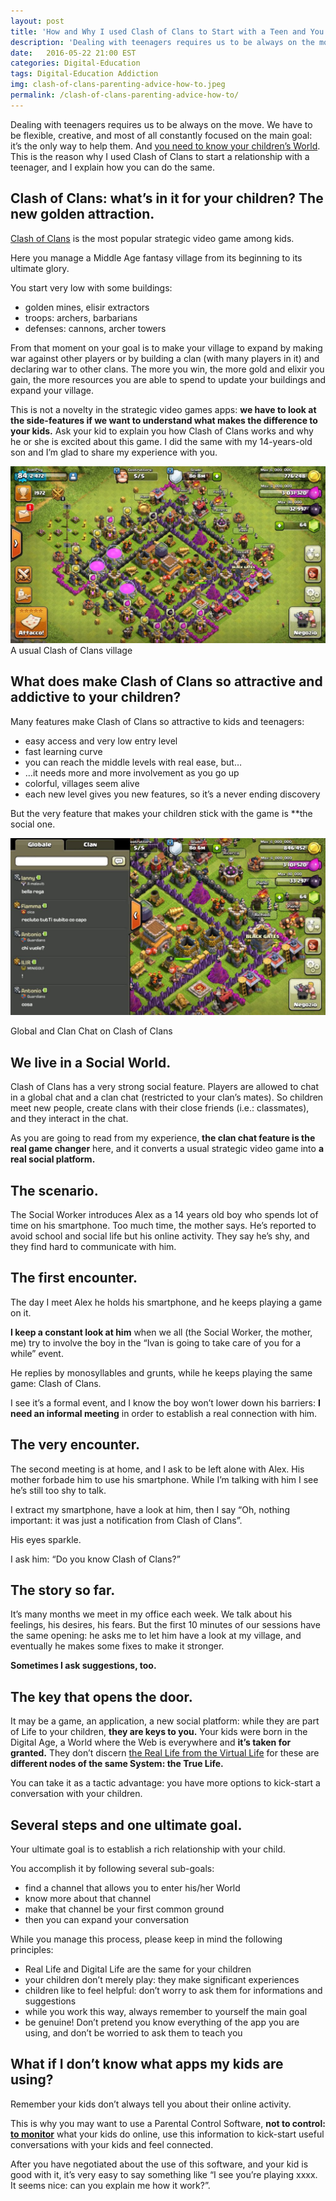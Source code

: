 ```yaml
---
layout: post
title: 'How and Why I used Clash of Clans to Start with a Teen and You Can Too'
description: 'Dealing with teenagers requires us to be always on the move. We have to be flexible, creative, and most of all constantly focused on the main goal: it’s the only way to help them. And you need to know your children’s World. This is the reason why I used Clash of Clans to start a relationship with a teenager, and I explain how you can do the same.'
date:   2016-05-22 21:00 EST
categories: Digital-Education 
tags: Digital-Education Addiction
img: clash-of-clans-parenting-advice-how-to.jpeg
permalink: /clash-of-clans-parenting-advice-how-to/
---
```



Dealing with teenagers requires us to be always on the move. We have to be flexible, creative, and most of all constantly focused on the main goal: it’s the only way to help them. And [you need to know your children’s World](/digital-parenting-tips-best-practices/). This is the reason why I used Clash of Clans to start a relationship with a teenager, and I explain how you can do the same.

## Clash of Clans: what’s in it for your children? The new golden attraction.
[Clash of Clans](http://supercell.com/en/games/clashofclans/) is the most popular strategic video game among kids.

Here you manage a Middle Age fantasy village from its beginning to its ultimate glory.

You start very low with some buildings:

* golden mines, elisir extractors
* troops: archers, barbarians
* defenses: cannons, archer towers

From that moment on your goal is to make your village to expand by making war against other players or by building a clan (with many players in it) and declaring war to other clans. The more you win, the more gold and elixir you gain, the more resources you are able to spend to update your buildings and expand your village.

This is not a novelty in the strategic video games apps: **we have to look at the side-features if we want to understand what makes the difference to your kids.** Ask your kid to explain you how Clash of Clans works and why he or she is excited about this game. I did the same with my 14-years-old son and I’m glad to share my experience with you.

![A usual Clash of Clans village](/images/clash-of-clans-parenting-advice-1.jpeg)
A usual Clash of Clans village
 
 
## What does make Clash of Clans so attractive and addictive to your children?
Many features make Clash of Clans so attractive to kids and teenagers:

* easy access and very low entry level
* fast learning curve
* you can reach the middle levels with real ease, but…
* …it needs more and more involvement as you go up
* colorful, villages seem alive
* each new level gives you new features, so it’s a never ending discovery

But the very feature that makes your children stick with the game is **the social one.


![Global and Clan Chat on Clash of Clans](/images/clash-of-clans-parenting-advice-2.jpeg)

Global and Clan Chat on Clash of Clans
 
## We live in a Social World.
Clash of Clans has a very strong social feature. Players are allowed to chat in a global chat and a clan chat (restricted to your clan’s mates). So children meet new people, create clans with their close friends (i.e.: classmates), and they interact in the chat.

As you are going to read from my experience, **the clan chat feature is the real game changer** here, and it converts a usual strategic video game into **a real social platform.**

## The scenario.
The Social Worker introduces Alex as a 14 years old boy who spends lot of time on his smartphone. Too much time, the mother says. He’s reported to avoid school and social life but his online activity. They say he’s shy, and they find hard to communicate with him.

## The first encounter.
The day I meet Alex he holds his smartphone, and he keeps playing a game on it.

**I keep a constant look at him** when we all (the Social Worker, the mother, me) try to involve the boy in the “Ivan is going to take care of you for a while” event.

He replies by monosyllables and grunts, while he keeps playing the same game: Clash of Clans.

I see it’s a formal event, and I know the boy won’t lower down his barriers: **I need an informal meeting** in order to establish a real connection with him.

## The very encounter.
The second meeting is at home, and I ask to be left alone with Alex. His mother forbade him to use his smartphone. While I’m talking with him I see he’s still too shy to talk.

I extract my smartphone, have a look at him, then I say “Oh, nothing important: it was just a notification from Clash of Clans”.

His eyes sparkle.

I ask him: “Do you know Clash of Clans?”

## The story so far.
It’s many months we meet in my office each week. We talk about his feelings, his desires, his fears. But the first 10 minutes of our sessions have the same opening: he asks me to let him have a look at my village, and eventually he makes some fixes to make it stronger.

**Sometimes I ask suggestions, too.**

## The key that opens the door.
It may be a game, an application, a new social platform: while they are part of Life to your children, **they are keys to you.** Your kids were born in the Digital Age, a World where the Web is everywhere and **it’s taken for granted.** They don’t discern [the Real Life from the Virtual Life](/teens-use-new-media/) for these are **different nodes of the same System: the True Life.**

You can take it as a tactic advantage: you have more options to kick-start a conversation with your children.

## Several steps and one ultimate goal.
Your ultimate goal is to establish a rich relationship with your child.

You accomplish it by following several sub-goals:

* find a channel that allows you to enter his/her World
* know more about that channel
* make that channel be your first common ground
* then you can expand your conversation

While you manage this process, please keep in mind the following principles:

* Real Life and Digital Life are the same for your children
* your children don’t merely play: they make significant experiences
* children like to feel helpful: don’t worry to ask them for informations and suggestions
* while you work this way, always remember to yourself the main goal
* be genuine! Don’t pretend you know everything of the app you are using, and don’t be worried to ask them to teach you

## What if I don’t know what apps my kids are using?
Remember your kids don’t always tell you about their online activity.

This is why you may want to use a Parental Control Software, **not to control: [to monitor](/teens-web-rules-set-right-way/)** what your kids do online, use this information to kick-start useful conversations with your kids and feel connected.

After you have negotiated about the use of this software, and your kid is good with it, it’s very easy to say something like “I see you’re playing xxxx. It seems nice: can you explain me how it work?”.

